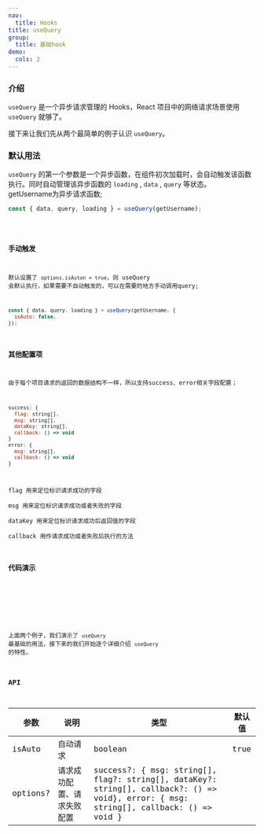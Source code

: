 ```yaml
---
nav:
  title: Hooks
title: useQuery
group:
  title: 基础hook
demo:
  cols: 2
---
```


### 介绍

`useQuery` 是一个异步请求管理的 Hooks，React 项目中的网络请求场景使用 `useQuery` 就够了。

接下来让我们先从两个最简单的例子认识 `useQuery`。

### 默认用法

`useQuery` 的第一个参数是一个异步函数，在组件初次加载时，会自动触发该函数执行。同时自动管理该异步函数的 `loading` , `data` , `query` 等状态。
getUsername为异步请求函数;

```js
const { data, query, loading } = useQuery(getUsername);
```

<code src="./demo/default.ts" />

### 手动触发

默认设置了 `options.isAuton = true`，则 useQuery 会默认执行，如果需要不自动触发的，可以在需要的地方手动调用query;

```js
const { data, query, loading } = useQuery(getUsername, {
  isAuto: false,
});
```

### 其他配置项

由于每个项目请求的返回的数据结构不一样，所以支持success、error相关字段配置；

```js
success: {
  flag: string[],
  msg: string[],
  dataKey: string[],
  callback: () => void
}
error: {
  msg: string[],
  callback: () => void
}
```

flag 用来定位标识请求成功的字段  
msg 用来定位标识请求成功或者失败的字段  
dataKey 用来定位标识请求成功后返回值的字段  
callback 用作请求成功或者失败后执行的方法

### 代码演示

<!-- prettier-ignore -->
<code src="./demo/default.tsx"></code>
<code src="./demo/options.tsx"></code>

上面两个例子，我们演示了 `useQuery` 最基础的用法，接下来的我们开始逐个详细介绍 `useQuery` 的特性。

### API

| 参数     | 说明                       | 类型                                                                                                                                   | 默认值 |
| -------- | -------------------------- | -------------------------------------------------------------------------------------------------------------------------------------- | ------ |
| isAuto   | 自动请求                   | boolean                                                                                                                                | true   |
| options? | 请求成功配置、请求失败配置 | success?: { msg: string[], flag?: string[], dataKey?: string[], callback?: () => void}, error: { msg: string[], callback: () => void } |
